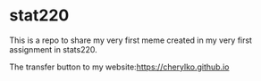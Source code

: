 # stat220
This is a repo to share my very first meme created in my very first assignment in stats220.

The transfer button to my website:https://cherylko.github.io
